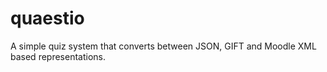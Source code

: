 quaestio
=======

A simple quiz system that converts between JSON, GIFT and Moodle XML based representations.